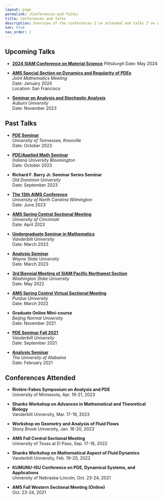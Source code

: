 ```yaml
---
layout: page
permalink: /Conferences-and-Talks/
title: Conferences and Talks
description: Overview of the conferences I've attended and talks I've given.
nav: true
nav_order: 2
---
```


## Upcoming Talks

- **[2024 SIAM Conference on Material Science](https://www.siam.org/conferences/cm/conference/ms24)**
  *Pittsburgh*
  Date: May 2024

- **[AMS Special Section on Dynamics and Regularity of PDEs](https://www.jointmathematicsmeetings.org/meetings/national/jmm2024/2300_ams.html)**  
  *Joint Mathematics Meeting*  
  Date: January 2024  
  Location: San Francisco

- **[Seminar on Analysis and Stochastic Analysis](http://webhome.auburn.edu/~lzc0090/SASA/20231108_Du.html)**  
  *Auburn University*  
  Date: November 2023  

## Past Talks

- **[PDE Seminar](https://calendar.utk.edu/event/pde_seminar_109?utm_campaign=widget&utm_medium=widget&utm_source=University+of+Tennessee%2C+Knoxville)**  
  *University of Tennessee, Knoxville*  
  Date: October 2023  

- **[PDE/Applied Math Seminar](https://math.indiana.edu/seminars/index.html)**  
  *Indiana University Bloomington*  
  Date: October 2023  

- **Richard F. Barry Jr. Seminar Series Seminar**  
  *Old Dominion University*  
  Date: September 2023  
  
- **[The 13th AIMS Conference](https://www.aimsconference.org/conferences/2023/)**  
  *University of North Carolina Wilmington*  
  Date: June 2023  

- **[AMS Spring Central Sectional Meeting](http://www.ams.org/meetings/sectional/2308_progfull.html)**  
  *University of Cincinnati*  
  Date: April 2023  

- **[Undergraduate Seminar in Mathematics](https://my.vanderbilt.edu/undergradseminar/spring-2023-talks-2/)**  
  *Vanderbilt University*  
  Date: March 2023  

- **[Analysis Seminar](https://events.wayne.edu/2023/03/28/analysis-seminar-stochastic-ericksen-leslie-system-95478/)**  
  *Wayne State University*  
  Date: March 2023  

- **[3rd Biennial Meeting of SIAM Pacific Northwest Section](https://sites.google.com/site/siampnwsection/)**  
  *Washington State University*  
  Date: May 2022  

- **[AMS Spring Central Virtual Sectional Meeting](http://www.ams.org/meetings/sectional/2292_progfull.html)**  
  *Purdue University*  
  Date: March 2022  

- **Graduate Online Mini-course**  
  *Beijing Normal University*  
  Date: November 2021  

- **[PDE Seminar Fall 2021](https://my.vanderbilt.edu/pderesearch/links/pde-seminar-fall-2021/)**  
  *Vanderbilt University*  
  Date: September 2021  

- **[Analysis Seminar](https://math.ua.edu/event/analysis-seminar-hengrong-du-purdue-university/)**  
  *The University of Alabama*  
  Date: February 2021  


## Conferences Attended

- **Rivière-Fabes Symposium on Analysis and PDE**  
  University of Minnesota, Apr. 19-21, 2023

- **Shanks Workshop on Advances in Mathematical and Theoretical Biology**  
  Vanderbilt University, Mar. 17-19, 2023

- **Workshop on Geometry and Analysis of Fluid Flows**  
  Stony Brook University, Jan. 16-20, 2023

- **AMS Fall Central Sectional Meeting**  
  University of Texas at El Paso, Sep. 17-18, 2022

- **Shanks Workshop on Mathematical Aspect of Fluid Dynamics**  
  Vanderbilt University, Feb. 19-20, 2022

- **KUMUNU-ISU Conference on PDE, Dynamical Systems, and Applications**  
  University of Nebraska-Lincoln, Oct. 23-24, 2021

- **AMS Fall Western Sectional Meeting (Online)**  
  Oct. 23-24, 2021



